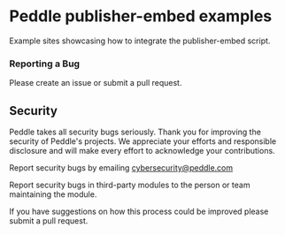 # Peddle publisher-embed examples

Example sites showcasing how to integrate the publisher-embed script.

### Reporting a Bug

Please create an issue or submit a pull request.

## Security

Peddle takes all security bugs seriously. Thank you for improving the security of Peddle's projects. We appreciate your efforts and responsible disclosure and will make every effort to acknowledge your contributions.

Report security bugs by emailing cybersecurity@peddle.com

Report security bugs in third-party modules to the person or team maintaining the module.

If you have suggestions on how this process could be improved please submit a pull request.
